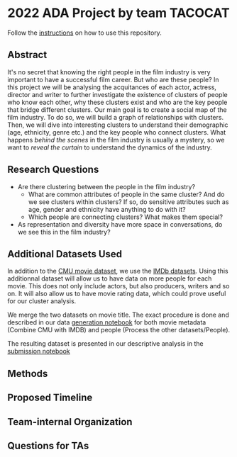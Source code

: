 # 2022 ADA Project by team TACOCAT

Follow the [instructions](docs/instr.md) on how to use this repository. 

## Abstract
It's no secret that knowing the right people in the film industry is very important to have a successful film career. But who are these people? In this project we will be analysing the acquitances of each actor, actress, director and writer to further investigate the existence of clusters of people who know each other, why these clusters exist and who are the key people that bridge different clusters. Our main goal is to create a social map of the film industry. To do so, we will build a graph of relationships with clusters. Then, we will dive into interesting clusters to understand their demographic (age, ethnicity, genre etc.) and the key people who connect clusters. What happens *behind the scenes* in the film industry is usually a mystery, so we want to *reveal the curtain* to understand the dynamics of the industry.

## Research Questions
- Are there clustering between the people in the film industry?
    - What are common attributes of people in the same cluster? And do we see clusters within clusters? If so, do sensitive attributes such as age, gender and ethnicity have anything to do with it?
    - Which people are connecting clusters? What makes them special?
- As representation and diversity have more space in conversations, do we see this in the film industry?

## Additional Datasets Used

In addition to the [CMU movie dataset](http://www.cs.cmu.edu/~ark/personas/), we use the [IMDb datasets](https://www.imdb.com/interfaces/). Using this additionnal dataset will allow us to have data on more people for each movie. This does not only include actors, but also producers, writers and so on. It will also allow us to have movie rating data, which could prove useful for our cluster analysis.

We merge the two datasets on movie title. The exact procedure is done and described in our data [generation notebook](src/generate_data.ipynb) for both movie metadata (Combine CMU with IMDB) and people (Process the other datasets/People).

The resulting dataset is presented in our descriptive analysis in the [submission notebook](milestone_2.ipynb)

## Methods

## Proposed Timeline

## Team-internal Organization

## Questions for TAs
